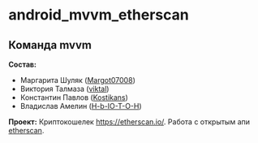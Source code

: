 # android_mvvm_etherscan

## Команда mvvm

**Состав:**
* Маргарита Шуляк ([Margot07008](https://github.com/Margot07008))
* Виктория Талмаза ([viktal](https://github.com/viktal/))
* Константин Павлов ([Kostikans](https://github.com/Kostikans))
* Владислав Амелин ([H-b-IO-T-O-H](https://github.com/H-b-IO-T-O-H))

**Проект:**
Криптокошелек https://etherscan.io/. Работа с открытым апи [etherscan](https://github.com/EverexIO/Ethplorer/wiki/ethplorer-api). 
